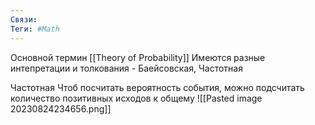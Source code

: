 ```yaml
---
Связи:
Теги: #Math 
---
```

Основной термин [[Theory of Probability]]
Имеются разные интепретации и толкования - Баейсовская, Частотная

Частотная
Чтоб посчитать вероятность события, можно подсчитать количество позитивных исходов к общему
![[Pasted image 20230824234656.png]]